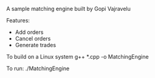 A sample matching engine built by Gopi Vajravelu

Features:
* Add orders
* Cancel orders
* Generate trades

To build on a Linux system
g++ *.cpp -o MatchingEngine

To run:
./MatchingEngine
